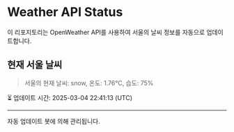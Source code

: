 
# Weather API Status

이 리포지토리는 OpenWeather API를 사용하여 서울의 날씨 정보를 자동으로 업데이트합니다.

## 현재 서울 날씨
> 서울의 현재 날씨: snow, 온도: 1.76°C, 습도: 75%

⏳ 업데이트 시간: 2025-03-04 22:41:13 (UTC)

---
자동 업데이트 봇에 의해 관리됩니다.
